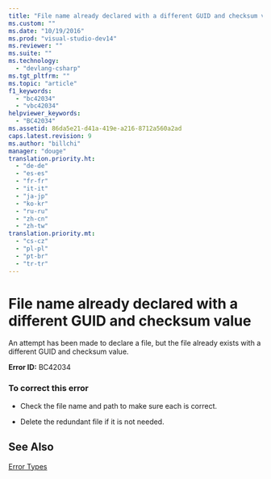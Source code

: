 ```yaml
---
title: "File name already declared with a different GUID and checksum value | hehe"
ms.custom: ""
ms.date: "10/19/2016"
ms.prod: "visual-studio-dev14"
ms.reviewer: ""
ms.suite: ""
ms.technology: 
  - "devlang-csharp"
ms.tgt_pltfrm: ""
ms.topic: "article"
f1_keywords: 
  - "bc42034"
  - "vbc42034"
helpviewer_keywords: 
  - "BC42034"
ms.assetid: 86da5e21-d41a-419e-a216-8712a560a2ad
caps.latest.revision: 9
ms.author: "billchi"
manager: "douge"
translation.priority.ht: 
  - "de-de"
  - "es-es"
  - "fr-fr"
  - "it-it"
  - "ja-jp"
  - "ko-kr"
  - "ru-ru"
  - "zh-cn"
  - "zh-tw"
translation.priority.mt: 
  - "cs-cz"
  - "pl-pl"
  - "pt-br"
  - "tr-tr"
---
```

# File name already declared with a different GUID and checksum value
An attempt has been made to declare a file, but the file already exists with a different GUID and checksum value.  
  
 **Error ID:** BC42034  
  
### To correct this error  
  
-   Check the file name and path to make sure each is correct.  
  
-   Delete the redundant file if it is not needed.  
  
## See Also  
 [Error Types](../Topic/Error%20Types%20\(Visual%20Basic\).md)